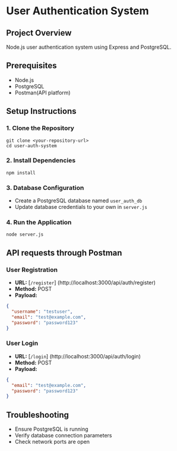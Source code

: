 # User Authentication System
## Project Overview
Node.js user authentication system using Express and PostgreSQL.
## Prerequisites
- Node.js
- PostgreSQL
- Postman(API platform)
## Setup Instructions
### 1. Clone the Repository
```
git clone <your-repository-url>
cd user-auth-system
```
### 2. Install Dependencies
```
npm install
```
### 3. Database Configuration
- Create a PostgreSQL database named `user_auth_db`
- Update database credentials to your own in `server.js`
### 4. Run the Application
```
node server.js
```
## API requests through Postman
### User Registration
- **URL:** [`/register`] (http://localhost:3000/api/auth/register)
- **Method:** POST
- **Payload:**
```json
{
  "username": "testuser",
  "email": "test@example.com",
  "password": "password123"
}
```
### User Login
- **URL:** [`/login`] (http://localhost:3000/api/auth/login)
- **Method:** POST
- **Payload:**
```json
{
  "email": "test@example.com",
  "password": "password123"
}
```
## Troubleshooting
- Ensure PostgreSQL is running
- Verify database connection parameters
- Check network ports are open
